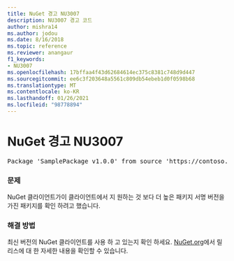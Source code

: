 ```yaml
---
title: NuGet 경고 NU3007
description: NU3007 경고 코드
author: mishra14
ms.author: jodou
ms.date: 8/16/2018
ms.topic: reference
ms.reviewer: anangaur
f1_keywords:
- NU3007
ms.openlocfilehash: 17bffaa4f43d62684614ec375c8381c748d9d447
ms.sourcegitcommit: ee6c3f203648a5561c809db54ebeb1d0f0598b68
ms.translationtype: MT
ms.contentlocale: ko-KR
ms.lasthandoff: 01/26/2021
ms.locfileid: "98778894"
---
```

# <a name="nuget-warning-nu3007"></a>NuGet 경고 NU3007

<pre>Package 'SamplePackage v1.0.0' from source 'https://contoso.com/index.json': The package signature format version is not supported. Updating your client may solve this problem.</pre>

### <a name="issue"></a>문제

NuGet 클라이언트가이 클라이언트에서 지 원하는 것 보다 더 높은 패키지 서명 버전을 가진 패키지를 확인 하려고 했습니다.


### <a name="solution"></a>해결 방법

최신 버전의 NuGet 클라이언트를 사용 하 고 있는지 확인 하세요. [NuGet.org](https://www.nuget.org/downloads)에서 릴리스에 대 한 자세한 내용을 확인할 수 있습니다.



